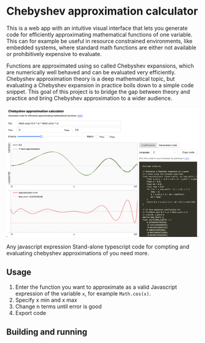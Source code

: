 # Chebyshev approximation calculator

This is a web app with an intuitive visual interface that lets you generate code for efficiently approximating mathematical functions of one variable. This can for example be useful in resource constrained environments, like embedded systems, where standard math functions are either not available or prohibitively expensive to evaluate.

Functions are approximated using so called Chebyshev expansions, which are numerically well behaved and can be evaluated very efficiently. Chebyshev approximation theory is a deep mathematical topic, but evaluating a Chebyshev expansion in practice boils down to a simple code snippet. This goal of this project is to bridge the gap between theory and practice and bring Chebyshev approximation to a wider audience.

![](screenshot.png)

Any javascript expression Stand-alone typescript code for compting and evaluating chebyshev approximations of you need more.

## Usage

1. Enter the function you want to approximate as a valid Javascript expression of the variable `x`, for example `Math.cos(x)`.
2. Specify x min and x max
3. Change n terms until error is good
4. Export code

## Building and running
